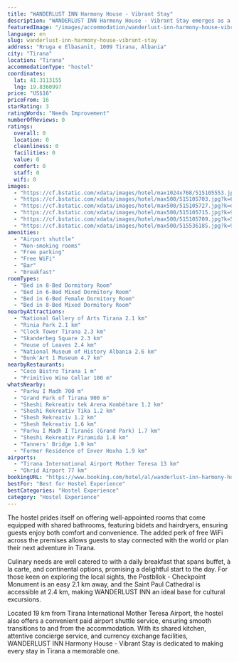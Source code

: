 ```yaml
---
title: "WANDERLUST INN Harmony House - Vibrant Stay"
description: "WANDERLUST INN Harmony House - Vibrant Stay emerges as a beacon of comfort and convenience for travelers exploring the heart of Tirana."
featuredImage: "/images/accommodation/wanderlust-inn-harmony-house-vibrant-stay-515105553.jpg"
language: en
slug: wanderlust-inn-harmony-house-vibrant-stay
address: "Rruga e Elbasanit, 1009 Tirana, Albania"
city: "Tirana"
location: "Tirana"
accommodationType: "hostel"
coordinates:
  lat: 41.3113155
  lng: 19.8360997
price: "US$16"
priceFrom: 16
starRating: 3
ratingWords: "Needs Improvement"
numberOfReviews: 0
ratings:
  overall: 0
  location: 0
  cleanliness: 0
  facilities: 0
  value: 0
  comfort: 0
  staff: 0
  wifi: 0
images:
  - "https://cf.bstatic.com/xdata/images/hotel/max1024x768/515105553.jpg?k=3e2d5eaeded5da12cfd35515f4180b96c1f1b60a82e53021a2c241798ebc6863&o=&hp=1"
  - "https://cf.bstatic.com/xdata/images/hotel/max500/515105703.jpg?k=62daa641601062ec1d2ecf11544ab0d4c6372f941845214f407457055bec110c&o=&hp=1"
  - "https://cf.bstatic.com/xdata/images/hotel/max500/515105727.jpg?k=dee9787f6d38da52b7593ec9446a91ae10266a5bd56af2ef54c8141f594587ca&o=&hp=1"
  - "https://cf.bstatic.com/xdata/images/hotel/max500/515105715.jpg?k=97470b59bf8fb6c89a73a7158c058e35837b97cb1da0fd1e534f92ee4933831c&o=&hp=1"
  - "https://cf.bstatic.com/xdata/images/hotel/max500/515105709.jpg?k=502286af435fc025eeb10fb7eb9623165b8ec87c5bb77c231602bbe5c9cff755&o=&hp=1"
  - "https://cf.bstatic.com/xdata/images/hotel/max500/515536185.jpg?k=948c2eb239d639edf1f6406c9fc3c2cf58d115e12862a63b276bf3e9e6510f62&o=&hp=1"
amenities:
  - "Airport shuttle"
  - "Non-smoking rooms"
  - "Free parking"
  - "Free WiFi"
  - "Bar"
  - "Breakfast"
roomTypes:
  - "Bed in 8-Bed Dormitory Room"
  - "Bed in 6-Bed Mixed Dormitory Room"
  - "Bed in 6-Bed Female Dormitory Room"
  - "Bed in 8-Bed Mixed Dormitory Room"
nearbyAttractions:
  - "National Gallery of Arts Tirana 2.1 km"
  - "Rinia Park 2.1 km"
  - "Clock Tower Tirana 2.3 km"
  - "Skanderbeg Square 2.3 km"
  - "House of Leaves 2.4 km"
  - "National Museum of History Albania 2.6 km"
  - "Bunk'Art 1 Museum 4.7 km"
nearbyRestaurants:
  - "Coco Bistro Tirana 1 m"
  - "Primitivo Wine Cellar 100 m"
whatsNearby:
  - "Parku I Madh 700 m"
  - "Grand Park of Tirana 900 m"
  - "Sheshi Rekreativ tek Arena Kombëtare 1.2 km"
  - "Sheshi Rekreativ Tika 1.2 km"
  - "Shesh Rekreativ 1.2 km"
  - "Shesh Rekreativ 1.6 km"
  - "Parku I Madh I Tiranës (Grand Park) 1.7 km"
  - "Sheshi Rekreativ Piramida 1.8 km"
  - "Tanners' Bridge 1.9 km"
  - "Former Residence of Enver Hoxha 1.9 km"
airports:
  - "Tirana International Airport Mother Teresa 13 km"
  - "Ohrid Airport 77 km"
bookingURL: "https://www.booking.com/hotel/al/wanderlust-inn-harmony-house-vibrant-stay.en-gb.html?aid=8035640"
bestFor: "Best for Hostel Experience"
bestCategories: "Hostel Experience"
category: "Hostel Experience"
---
```


The hostel prides itself on offering well-appointed rooms that come equipped with shared bathrooms, featuring bidets and hairdryers, ensuring guests enjoy both comfort and convenience. The added perk of free WiFi across the premises allows guests to stay connected with the world or plan their next adventure in Tirana.

Culinary needs are well catered to with a daily breakfast that spans buffet, à la carte, and continental options, promising a delightful start to the day. For those keen on exploring the local sights, the Postbllok - Checkpoint Monument is an easy 2.1 km away, and the Saint Paul Cathedral is accessible at 2.4 km, making WANDERLUST INN an ideal base for cultural excursions.

Located 19 km from Tirana International Mother Teresa Airport, the hostel also offers a convenient paid airport shuttle service, ensuring smooth transitions to and from the accommodation. With its shared kitchen, attentive concierge service, and currency exchange facilities, WANDERLUST INN Harmony House - Vibrant Stay is dedicated to making every stay in Tirana a memorable one.